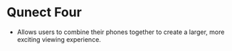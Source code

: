 # Qunect Four
* Allows users to combine their phones together to create a larger, more exciting viewing experience.
